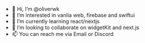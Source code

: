 - 👋 Hi, I’m @oliverwk
- 👀 I’m interested in vanlia web, firebase and swiftui
- 🌱 I’m currently learning react/nextjs
- 💞️ I’m looking to collaborate on widgetKit and next.js
- 📫 You can reach me via Email or Discord

<!---
oliverwk/oliverwk is a ✨ special ✨ repository because its `README.md` (this file) appears on your GitHub profile.
You can click the Preview link to take a look at your changes.
--->
